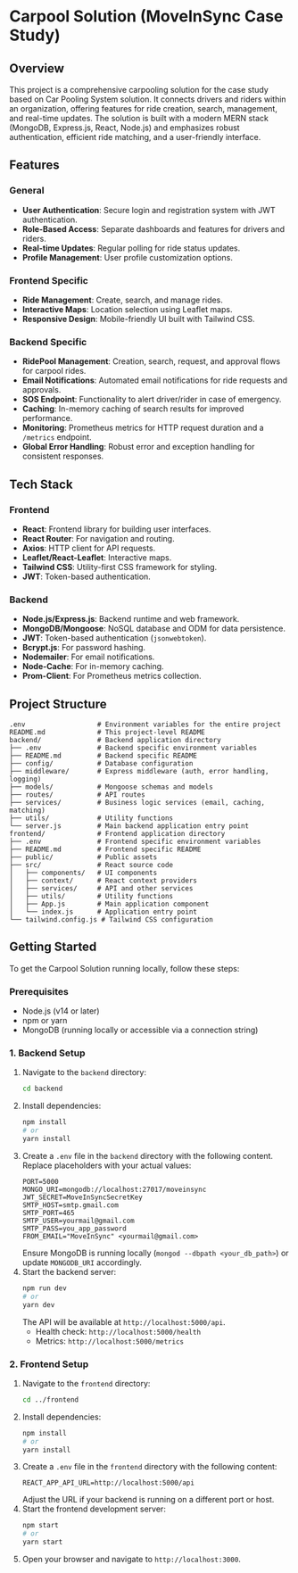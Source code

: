 # Carpool Solution (MoveInSync Case Study)

## Overview

This project is a comprehensive carpooling solution for the case study based on Car Pooling System solution. It connects drivers and riders within an organization, offering features for ride creation, search, management, and real-time updates. The solution is built with a modern MERN stack (MongoDB, Express.js, React, Node.js) and emphasizes robust authentication, efficient ride matching, and a user-friendly interface.

## Features

### General
- **User Authentication**: Secure login and registration system with JWT authentication.
- **Role-Based Access**: Separate dashboards and features for drivers and riders.
- **Real-time Updates**: Regular polling for ride status updates.
- **Profile Management**: User profile customization options.

### Frontend Specific
- **Ride Management**: Create, search, and manage rides.
- **Interactive Maps**: Location selection using Leaflet maps.
- **Responsive Design**: Mobile-friendly UI built with Tailwind CSS.

### Backend Specific
- **RidePool Management**: Creation, search, request, and approval flows for carpool rides.
- **Email Notifications**: Automated email notifications for ride requests and approvals.
- **SOS Endpoint**: Functionality to alert driver/rider in case of emergency.
- **Caching**: In-memory caching of search results for improved performance.
- **Monitoring**: Prometheus metrics for HTTP request duration and a `/metrics` endpoint.
- **Global Error Handling**: Robust error and exception handling for consistent responses.

## Tech Stack

### Frontend
- **React**: Frontend library for building user interfaces.
- **React Router**: For navigation and routing.
- **Axios**: HTTP client for API requests.
- **Leaflet/React-Leaflet**: Interactive maps.
- **Tailwind CSS**: Utility-first CSS framework for styling.
- **JWT**: Token-based authentication.

### Backend
- **Node.js/Express.js**: Backend runtime and web framework.
- **MongoDB/Mongoose**: NoSQL database and ODM for data persistence.
- **JWT**: Token-based authentication (`jsonwebtoken`).
- **Bcrypt.js**: For password hashing.
- **Nodemailer**: For email notifications.
- **Node-Cache**: For in-memory caching.
- **Prom-Client**: For Prometheus metrics collection.

## Project Structure

```
.env                  # Environment variables for the entire project
README.md             # This project-level README
backend/              # Backend application directory
├── .env              # Backend specific environment variables
├── README.md         # Backend specific README
├── config/           # Database configuration
├── middleware/       # Express middleware (auth, error handling, logging)
├── models/           # Mongoose schemas and models
├── routes/           # API routes
├── services/         # Business logic services (email, caching, matching)
├── utils/            # Utility functions
└── server.js         # Main backend application entry point
frontend/             # Frontend application directory
├── .env              # Frontend specific environment variables
├── README.md         # Frontend specific README
├── public/           # Public assets
├── src/              # React source code
│   ├── components/   # UI components
│   ├── context/      # React context providers
│   ├── services/     # API and other services
│   ├── utils/        # Utility functions
│   ├── App.js        # Main application component
│   └── index.js      # Application entry point
└── tailwind.config.js # Tailwind CSS configuration
```

## Getting Started

To get the Carpool Solution running locally, follow these steps:

### Prerequisites
- Node.js (v14 or later)
- npm or yarn
- MongoDB (running locally or accessible via a connection string)

### 1. Backend Setup

1.  Navigate to the `backend` directory:
    ```bash
    cd backend
    ```
2.  Install dependencies:
    ```bash
    npm install
    # or
    yarn install
    ```
3.  Create a `.env` file in the `backend` directory with the following content. Replace placeholders with your actual values:
    ```
    PORT=5000
    MONGO_URI=mongodb://localhost:27017/moveinsync
    JWT_SECRET=MoveInSyncSecretKey
    SMTP_HOST=smtp.gmail.com
    SMTP_PORT=465
    SMTP_USER=yourmail@gmail.com
    SMTP_PASS=you_app_password
    FROM_EMAIL="MoveInSync" <yourmail@gmail.com>
    ```
    Ensure MongoDB is running locally (`mongod --dbpath <your_db_path>`) or update `MONGODB_URI` accordingly.
4.  Start the backend server:
    ```bash
    npm run dev
    # or
    yarn dev
    ```
    The API will be available at `http://localhost:5000/api`.
    - Health check: `http://localhost:5000/health`
    - Metrics: `http://localhost:5000/metrics`

### 2. Frontend Setup

1.  Navigate to the `frontend` directory:
    ```bash
    cd ../frontend
    ```
2.  Install dependencies:
    ```bash
    npm install
    # or
    yarn install
    ```
3.  Create a `.env` file in the `frontend` directory with the following content:
    ```
    REACT_APP_API_URL=http://localhost:5000/api
    ```
    Adjust the URL if your backend is running on a different port or host.
4.  Start the frontend development server:
    ```bash
    npm start
    # or
    yarn start
    ```
5.  Open your browser and navigate to `http://localhost:3000`.
